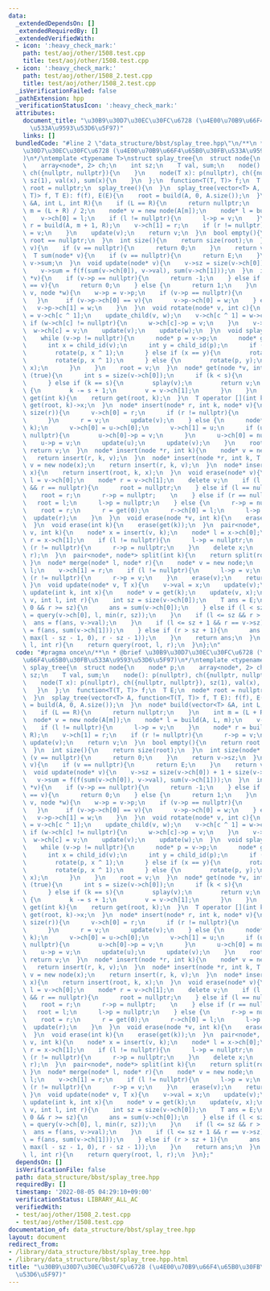 ```yaml
---
data:
  _extendedDependsOn: []
  _extendedRequiredBy: []
  _extendedVerifiedWith:
  - icon: ':heavy_check_mark:'
    path: test/aoj/other/1508.test.cpp
    title: test/aoj/other/1508.test.cpp
  - icon: ':heavy_check_mark:'
    path: test/aoj/other/1508_2.test.cpp
    title: test/aoj/other/1508_2.test.cpp
  _isVerificationFailed: false
  _pathExtension: hpp
  _verificationStatusIcon: ':heavy_check_mark:'
  attributes:
    document_title: "\u30B9\u30D7\u30EC\u30FC\u6728 (\u4E00\u70B9\u66F4\u65B0\u30FB\
      \u533A\u9593\u53D6\u5F97)"
    links: []
  bundledCode: "#line 2 \"data_structure/bbst/splay_tree.hpp\"\n/**\n * @brief \u30B9\
    \u30D7\u30EC\u30FC\u6728 (\u4E00\u70B9\u66F4\u65B0\u30FB\u533A\u9593\u53D6\u5F97\
    )\n*/\ntemplate <typename T>\nstruct splay_tree{\n  struct node{\n    node* p;\n\
    \    array<node*, 2> ch;\n    int sz;\n    T val, sum;\n    node(): p(nullptr),\
    \ ch({nullptr, nullptr}){\n    }\n    node(T x): p(nullptr), ch({nullptr, nullptr}),\
    \ sz(1), val(x), sum(x){\n    }\n  };\n  function<T(T, T)> f;\n  T E;\n  node*\
    \ root = nullptr;\n  splay_tree(){\n  }\n  splay_tree(vector<T> A, function<T(T,\
    \ T)> f, T E): f(f), E(E){\n    root = build(A, 0, A.size());\n  }\n  node* build(vector<T>\
    \ &A, int L, int R){\n    if (L == R){\n      return nullptr;\n    }\n    int\
    \ m = (L + R) / 2;\n    node* v = new node(A[m]);\n    node* l = build(A, L, m);\n\
    \    v->ch[0] = l;\n    if (l != nullptr){\n      l->p = v;\n    }\n    node*\
    \ r = build(A, m + 1, R);\n    v->ch[1] = r;\n    if (r != nullptr){\n      r->p\
    \ = v;\n    }\n    update(v);\n    return v;\n  }\n  bool empty(){\n    return\
    \ root == nullptr;\n  }\n  int size(){\n    return size(root);\n  }\n  int size(node*\
    \ v){\n    if (v == nullptr){\n      return 0;\n    }\n    return v->sz;\n  }\n\
    \  T sum(node* v){\n    if (v == nullptr){\n      return E;\n    }\n    return\
    \ v->sum;\n  }\n  void update(node* v){\n    v->sz = size(v->ch[0]) + 1 + size(v->ch[1]);\n\
    \    v->sum = f(f(sum(v->ch[0]), v->val), sum(v->ch[1]));\n  }\n  int child_id(node\
    \ *v){\n    if (v->p == nullptr){\n      return -1;\n    } else if (v->p->ch[0]\
    \ == v){\n      return 0;\n    } else {\n      return 1;\n    }\n  }\n  void update_child(node*\
    \ v, node *w){\n    w->p = v->p;\n    if (v->p == nullptr){\n      return;\n \
    \   }\n     if (v->p->ch[0] == v){\n      v->p->ch[0] = w;\n    } else {\n   \
    \   v->p->ch[1] = w;\n    }\n  }\n  void rotate(node* v, int c){\n    node* w\
    \ = v->ch[c ^ 1];\n    update_child(v, w);\n    v->ch[c ^ 1] = w->ch[c];\n   \
    \ if (w->ch[c] != nullptr){\n      w->ch[c]->p = v;\n    }\n    v->p = w;\n  \
    \  w->ch[c] = v;\n    update(v);\n    update(w);\n  }\n  void splay(node* v){\n\
    \    while (v->p != nullptr){\n      node* p = v->p;\n      node* g = p->p;\n\
    \      int x = child_id(v);\n      int y = child_id(p);\n      if (y == -1){\n\
    \        rotate(p, x ^ 1);\n      } else if (x == y){\n        rotate(g, x ^ 1);\n\
    \        rotate(p, x ^ 1);\n      } else {\n        rotate(p, y);\n        rotate(g,\
    \ x);\n      }\n    }\n    root = v;\n  }\n  node* get(node *v, int k){\n    while\
    \ (true){\n      int s = size(v->ch[0]);\n      if (k < s){\n        v = v->ch[0];\n\
    \      } else if (k == s){\n        splay(v);\n        return v;\n      } else\
    \ {\n        k -= s + 1;\n        v = v->ch[1];\n      }\n    }\n  }\n  node*\
    \ get(int k){\n    return get(root, k);\n  }\n  T operator [](int k){\n    return\
    \ get(root, k)->x;\n  }\n  node* insert(node* r, int k, node* v){\n    if (k ==\
    \ size(r)){\n      v->ch[0] = r;\n      if (r != nullptr){\n        r->p = v;\n\
    \      }\n      r = v;\n      update(v);\n    } else {\n      node* u = get(r,\
    \ k);\n      v->ch[0] = u->ch[0];\n      v->ch[1] = u;\n      if (u->ch[0] !=\
    \ nullptr){\n        u->ch[0]->p = v;\n      }\n      u->ch[0] = nullptr;\n  \
    \    u->p = v;\n      update(u);\n      update(v);\n    }\n    root = v;\n   \
    \ return v;\n  }\n  node* insert(node *r, int k){\n    node* v = new node;\n \
    \   return insert(r, k, v);\n  }\n  node* insert(node *r, int k, T x){\n    node*\
    \ v = new node(x);\n    return insert(r, k, v);\n  }\n  node* insert(int k, T\
    \ x){\n    return insert(root, k, x);\n  }\n  void erase(node* v){\n    node*\
    \ l = v->ch[0];\n    node* r = v->ch[1];\n    delete v;\n    if (l == nullptr\
    \ && r == nullptr){\n      root = nullptr;\n    } else if (l == nullptr){\n  \
    \    root = r;\n      r->p = nullptr;    \n    } else if (r == nullptr){\n   \
    \   root = l;\n      l->p = nullptr;\n    } else {\n      r->p = nullptr;\n  \
    \    root = r;\n      r = get(0);\n      r->ch[0] = l;\n      l->p = r;\n    \
    \  update(r);\n    }\n  }\n  void erase(node *v, int k){\n    erase(get(v, k));\n\
    \  }\n  void erase(int k){\n    erase(get(k));\n  }\n  pair<node*, node*> split(node*\
    \ v, int k){\n    node* x = insert(v, k);\n    node* l = x->ch[0];\n    node*\
    \ r = x->ch[1];\n    if (l != nullptr){\n      l->p = nullptr;\n    }\n    if\
    \ (r != nullptr){\n      r->p = nullptr;\n    }\n    delete x;\n    return make_pair(l,\
    \ r);\n  }\n  pair<node*, node*> split(int k){\n    return split(root, k);\n \
    \ }\n  node* merge(node* l, node* r){\n    node* v = new node;\n    v->ch[0] =\
    \ l;\n    v->ch[1] = r;\n    if (l != nullptr){\n      l->p = v;\n    }\n    if\
    \ (r != nullptr){\n      r->p = v;\n    }\n    erase(v);\n    return root;\n \
    \ }\n  void update(node* v, T x){\n    v->val = x;\n    update(v);\n  }\n  void\
    \ update(int k, int x){\n    node* v = get(k);\n    update(v, x);\n  }\n  T query(node*\
    \ v, int l, int r){\n    int sz = size(v->ch[0]);\n    T ans = E;\n    if (l ==\
    \ 0 && r >= sz){\n      ans = sum(v->ch[0]);\n    } else if (l < sz){\n      ans\
    \ = query(v->ch[0], l, min(r, sz));\n    }\n    if (l <= sz && r > sz){\n    \
    \  ans = f(ans, v->val);\n    }\n    if (l <= sz + 1 && r == v->sz){\n      ans\
    \ = f(ans, sum(v->ch[1]));\n    } else if (r > sz + 1){\n      ans = f(ans, query(v->ch[1],\
    \ max(l - sz - 1, 0), r - sz - 1));\n    }\n    return ans;\n  }\n  T query(int\
    \ l, int r){\n    return query(root, l, r);\n  }\n};\n"
  code: "#pragma once\n/**\n * @brief \u30B9\u30D7\u30EC\u30FC\u6728 (\u4E00\u70B9\
    \u66F4\u65B0\u30FB\u533A\u9593\u53D6\u5F97)\n*/\ntemplate <typename T>\nstruct\
    \ splay_tree{\n  struct node{\n    node* p;\n    array<node*, 2> ch;\n    int\
    \ sz;\n    T val, sum;\n    node(): p(nullptr), ch({nullptr, nullptr}){\n    }\n\
    \    node(T x): p(nullptr), ch({nullptr, nullptr}), sz(1), val(x), sum(x){\n \
    \   }\n  };\n  function<T(T, T)> f;\n  T E;\n  node* root = nullptr;\n  splay_tree(){\n\
    \  }\n  splay_tree(vector<T> A, function<T(T, T)> f, T E): f(f), E(E){\n    root\
    \ = build(A, 0, A.size());\n  }\n  node* build(vector<T> &A, int L, int R){\n\
    \    if (L == R){\n      return nullptr;\n    }\n    int m = (L + R) / 2;\n  \
    \  node* v = new node(A[m]);\n    node* l = build(A, L, m);\n    v->ch[0] = l;\n\
    \    if (l != nullptr){\n      l->p = v;\n    }\n    node* r = build(A, m + 1,\
    \ R);\n    v->ch[1] = r;\n    if (r != nullptr){\n      r->p = v;\n    }\n   \
    \ update(v);\n    return v;\n  }\n  bool empty(){\n    return root == nullptr;\n\
    \  }\n  int size(){\n    return size(root);\n  }\n  int size(node* v){\n    if\
    \ (v == nullptr){\n      return 0;\n    }\n    return v->sz;\n  }\n  T sum(node*\
    \ v){\n    if (v == nullptr){\n      return E;\n    }\n    return v->sum;\n  }\n\
    \  void update(node* v){\n    v->sz = size(v->ch[0]) + 1 + size(v->ch[1]);\n \
    \   v->sum = f(f(sum(v->ch[0]), v->val), sum(v->ch[1]));\n  }\n  int child_id(node\
    \ *v){\n    if (v->p == nullptr){\n      return -1;\n    } else if (v->p->ch[0]\
    \ == v){\n      return 0;\n    } else {\n      return 1;\n    }\n  }\n  void update_child(node*\
    \ v, node *w){\n    w->p = v->p;\n    if (v->p == nullptr){\n      return;\n \
    \   }\n     if (v->p->ch[0] == v){\n      v->p->ch[0] = w;\n    } else {\n   \
    \   v->p->ch[1] = w;\n    }\n  }\n  void rotate(node* v, int c){\n    node* w\
    \ = v->ch[c ^ 1];\n    update_child(v, w);\n    v->ch[c ^ 1] = w->ch[c];\n   \
    \ if (w->ch[c] != nullptr){\n      w->ch[c]->p = v;\n    }\n    v->p = w;\n  \
    \  w->ch[c] = v;\n    update(v);\n    update(w);\n  }\n  void splay(node* v){\n\
    \    while (v->p != nullptr){\n      node* p = v->p;\n      node* g = p->p;\n\
    \      int x = child_id(v);\n      int y = child_id(p);\n      if (y == -1){\n\
    \        rotate(p, x ^ 1);\n      } else if (x == y){\n        rotate(g, x ^ 1);\n\
    \        rotate(p, x ^ 1);\n      } else {\n        rotate(p, y);\n        rotate(g,\
    \ x);\n      }\n    }\n    root = v;\n  }\n  node* get(node *v, int k){\n    while\
    \ (true){\n      int s = size(v->ch[0]);\n      if (k < s){\n        v = v->ch[0];\n\
    \      } else if (k == s){\n        splay(v);\n        return v;\n      } else\
    \ {\n        k -= s + 1;\n        v = v->ch[1];\n      }\n    }\n  }\n  node*\
    \ get(int k){\n    return get(root, k);\n  }\n  T operator [](int k){\n    return\
    \ get(root, k)->x;\n  }\n  node* insert(node* r, int k, node* v){\n    if (k ==\
    \ size(r)){\n      v->ch[0] = r;\n      if (r != nullptr){\n        r->p = v;\n\
    \      }\n      r = v;\n      update(v);\n    } else {\n      node* u = get(r,\
    \ k);\n      v->ch[0] = u->ch[0];\n      v->ch[1] = u;\n      if (u->ch[0] !=\
    \ nullptr){\n        u->ch[0]->p = v;\n      }\n      u->ch[0] = nullptr;\n  \
    \    u->p = v;\n      update(u);\n      update(v);\n    }\n    root = v;\n   \
    \ return v;\n  }\n  node* insert(node *r, int k){\n    node* v = new node;\n \
    \   return insert(r, k, v);\n  }\n  node* insert(node *r, int k, T x){\n    node*\
    \ v = new node(x);\n    return insert(r, k, v);\n  }\n  node* insert(int k, T\
    \ x){\n    return insert(root, k, x);\n  }\n  void erase(node* v){\n    node*\
    \ l = v->ch[0];\n    node* r = v->ch[1];\n    delete v;\n    if (l == nullptr\
    \ && r == nullptr){\n      root = nullptr;\n    } else if (l == nullptr){\n  \
    \    root = r;\n      r->p = nullptr;    \n    } else if (r == nullptr){\n   \
    \   root = l;\n      l->p = nullptr;\n    } else {\n      r->p = nullptr;\n  \
    \    root = r;\n      r = get(0);\n      r->ch[0] = l;\n      l->p = r;\n    \
    \  update(r);\n    }\n  }\n  void erase(node *v, int k){\n    erase(get(v, k));\n\
    \  }\n  void erase(int k){\n    erase(get(k));\n  }\n  pair<node*, node*> split(node*\
    \ v, int k){\n    node* x = insert(v, k);\n    node* l = x->ch[0];\n    node*\
    \ r = x->ch[1];\n    if (l != nullptr){\n      l->p = nullptr;\n    }\n    if\
    \ (r != nullptr){\n      r->p = nullptr;\n    }\n    delete x;\n    return make_pair(l,\
    \ r);\n  }\n  pair<node*, node*> split(int k){\n    return split(root, k);\n \
    \ }\n  node* merge(node* l, node* r){\n    node* v = new node;\n    v->ch[0] =\
    \ l;\n    v->ch[1] = r;\n    if (l != nullptr){\n      l->p = v;\n    }\n    if\
    \ (r != nullptr){\n      r->p = v;\n    }\n    erase(v);\n    return root;\n \
    \ }\n  void update(node* v, T x){\n    v->val = x;\n    update(v);\n  }\n  void\
    \ update(int k, int x){\n    node* v = get(k);\n    update(v, x);\n  }\n  T query(node*\
    \ v, int l, int r){\n    int sz = size(v->ch[0]);\n    T ans = E;\n    if (l ==\
    \ 0 && r >= sz){\n      ans = sum(v->ch[0]);\n    } else if (l < sz){\n      ans\
    \ = query(v->ch[0], l, min(r, sz));\n    }\n    if (l <= sz && r > sz){\n    \
    \  ans = f(ans, v->val);\n    }\n    if (l <= sz + 1 && r == v->sz){\n      ans\
    \ = f(ans, sum(v->ch[1]));\n    } else if (r > sz + 1){\n      ans = f(ans, query(v->ch[1],\
    \ max(l - sz - 1, 0), r - sz - 1));\n    }\n    return ans;\n  }\n  T query(int\
    \ l, int r){\n    return query(root, l, r);\n  }\n};"
  dependsOn: []
  isVerificationFile: false
  path: data_structure/bbst/splay_tree.hpp
  requiredBy: []
  timestamp: '2022-08-05 04:29:10+09:00'
  verificationStatus: LIBRARY_ALL_AC
  verifiedWith:
  - test/aoj/other/1508_2.test.cpp
  - test/aoj/other/1508.test.cpp
documentation_of: data_structure/bbst/splay_tree.hpp
layout: document
redirect_from:
- /library/data_structure/bbst/splay_tree.hpp
- /library/data_structure/bbst/splay_tree.hpp.html
title: "\u30B9\u30D7\u30EC\u30FC\u6728 (\u4E00\u70B9\u66F4\u65B0\u30FB\u533A\u9593\
  \u53D6\u5F97)"
---
```

